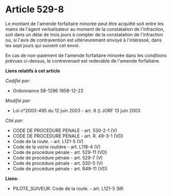 # Article 529-8

Le montant de l'amende forfaitaire minorée peut être acquitté soit entre les mains de l'agent verbalisateur au moment de la
constatation de l'infraction, soit dans un délai de trois jours à compter de la constatation de l'infraction ou, si l'avis de
contravention est ultérieurement envoyé à l'intéressé, dans les sept jours qui suivent cet envoi.

En cas de non-paiement de l'amende forfaitaire minorée dans les conditions prévues ci-dessus, le contrevenant est redevable
de l'amende forfaitaire.

**Liens relatifs à cet article**

_Codifié par_:

  - Ordonnance 58-1296 1958-12-23

_Modifié par_:

  - Loi n°2003-495 du 12 juin 2003 - art. 8 () JORF 13 juin 2003

_Cité par_:

  - CODE DE PROCEDURE PENALE - art. 530-2-1 (V)
  - CODE DE PROCEDURE PENALE - art. R. 49-3-1 (VD)
  - Code de la route. - art. L121-5 (V)
  - Code de la voirie routière - art. L118-4 (V)
  - Code de procédure pénale - art. 529-11 (VD)
  - Code de procédure pénale - art. 529-7 (V)
  - Code de procédure pénale - art. 530-5 (V)
  - Code de procédure pénale - art. R49-11 (VD)

**Liens**:

  - PILOTE_SUIVEUR: Code de la route. - art. L121-5 (M)
